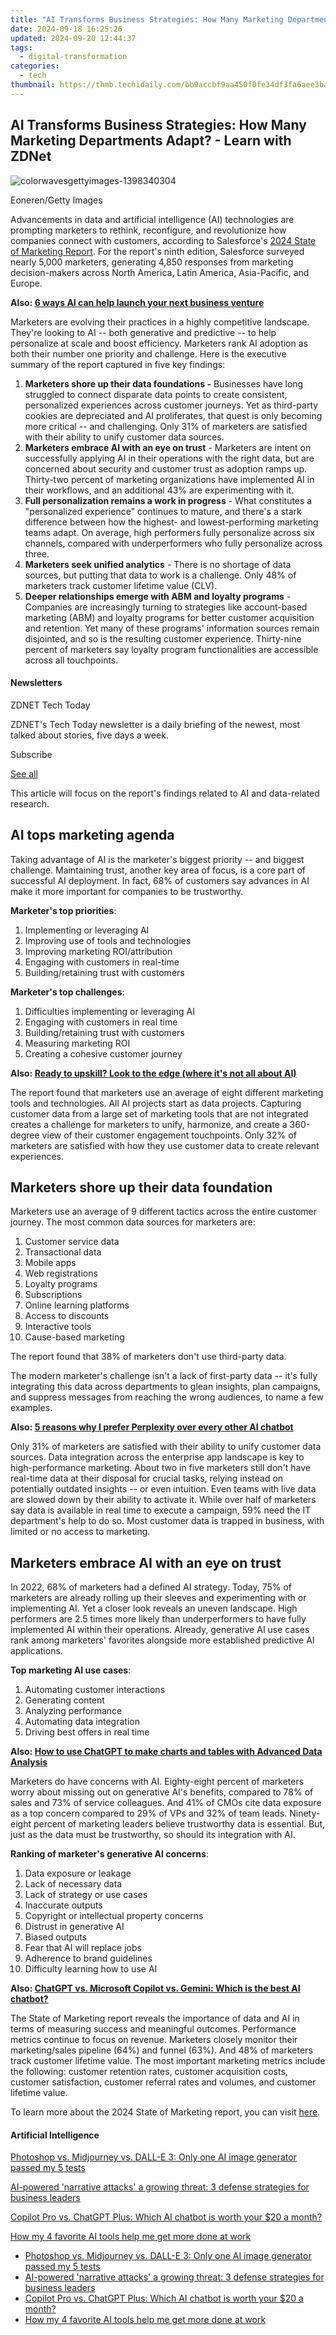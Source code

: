 ```yaml
---
title: "AI Transforms Business Strategies: How Many Marketing Departments Adapt? - Learn with ZDNet"
date: 2024-09-18 16:25:26
updated: 2024-09-20 12:44:37
tags:
  - digital-transformation
categories:
  - tech
thumbnail: https://thmb.techidaily.com/bb9accbf9aa450f0fe34df3fa6aee3bab970d5d0da3d5945b94c06b1e59faa56.jpg
---
```


## AI Transforms Business Strategies: How Many Marketing Departments Adapt? - Learn with ZDNet

![colorwavesgettyimages-1398340304](https://www.zdnet.com/a/img/resize/7ce9f48e1196921244afaa63ba62420345366414/2024/05/30/a7620180-de78-40c0-a5cf-113071629c8e/colorwavesgettyimages-1398340304.jpg?auto=webp&width=1280)

Eoneren/Getty Images

Advancements in data and artificial intelligence (AI) technologies are prompting marketers to rethink, reconfigure, and revolutionize how companies connect with customers, according to Salesforce's [2024 State of Marketing Report](https://www.salesforce.com/resources/research-reports/state-of-marketing/). For the report's ninth edition, Salesforce surveyed nearly 5,000 marketers, generating 4,850 responses from marketing decision-makers across North America, Latin America, Asia-Pacific, and Europe.

**Also: [6 ways AI can help launch your next business venture](https://www.zdnet.com/article/6-ways-ai-can-help-launch-your-next-business-venture/)**

Marketers are evolving their practices in a highly competitive landscape. They're looking to AI -- both generative and predictive -- to help personalize at scale and boost efficiency. Marketers rank AI adoption as both their number one priority and challenge. Here is the executive summary of the report captured in five key findings: 

1. **Marketers shore up their data foundations -** Businesses have long struggled to connect disparate data points to create consistent, personalized experiences across customer journeys. Yet as third-party cookies are depreciated and AI proliferates, that quest is only becoming more critical -- and challenging. Only 31% of marketers are satisfied with their ability to unify customer data sources.
2. **Marketers embrace AI with an eye on trust** \- Marketers are intent on successfully applying AI in their operations with the right data, but are concerned about security and customer trust as adoption ramps up. Thirty-two percent of marketing organizations have implemented AI in their workflows, and an additional 43% are experimenting with it.
3. **Full personalization remains a work in progress** \- What constitutes a "personalized experience" continues to mature, and there's a stark difference between how the highest- and lowest-performing marketing teams adapt. On average, high performers fully personalize across six channels, compared with underperformers who fully personalize across three.
4. **Marketers seek unified analytics** \- There is no shortage of data sources, but putting that data to work is a challenge. Only 48% of marketers track customer lifetime value (CLV).
5. **Deeper relationships emerge with ABM and loyalty programs** \- Companies are increasingly turning to strategies like account-based marketing (ABM) and loyalty programs for better customer acquisition and retention. Yet many of these programs' information sources remain disjointed, and so is the resulting customer experience. Thirty-nine percent of marketers say loyalty program functionalities are accessible across all touchpoints.

#### Newsletters

ZDNET Tech Today

ZDNET's Tech Today newsletter is a daily briefing of the newest, most talked about stories, five days a week.

 Subscribe

[See all](https://www.zdnet.com/newsletters/)

This article will focus on the report's findings related to AI and data-related research. 

## AI tops marketing agenda

Taking advantage of AI is the marketer's biggest priority -- and biggest challenge. Maintaining trust, another key area of focus, is a core part of successful AI deployment. In fact, 68% of customers say advances in AI make it more important for companies to be trustworthy. 

**Marketer's top priorities**:

1. Implementing or leveraging AI
2. Improving use of tools and technologies
3. Improving marketing ROI/attribution
4. Engaging with customers in real-time
5. Building/retaining trust with customers

**Marketer's top challenges**: 

1. Difficulties implementing or leveraging AI
2. Engaging with customers in real time
3. Building/retaining trust with customers
4. Measuring marketing ROI
5. Creating a cohesive customer journey

**Also: [Ready to upskill? Look to the edge (where it's not all about AI)](https://www.zdnet.com/article/ready-to-upskill-look-to-the-edge-where-its-not-all-about-ai/)**

The report found that marketers use an average of eight different marketing tools and technologies. All AI projects start as data projects. Capturing customer data from a large set of marketing tools that are not integrated creates a challenge for marketers to unify, harmonize, and create a 360-degree view of their customer engagement touchpoints. Only 32% of marketers are satisfied with how they use customer data to create relevant experiences. 

## Marketers shore up their data foundation

Marketers use an average of 9 different tactics across the entire customer journey. The most common data sources for marketers are:

1. Customer service data
2. Transactional data
3. Mobile apps
4. Web registrations
5. Loyalty programs
6. Subscriptions
7. Online learning platforms
8. Access to discounts
9. Interactive tools
10. Cause-based marketing

The report found that 38% of marketers don't use third-party data.

The modern marketer's challenge isn't a lack of first-party data -- it's fully integrating this data across departments to glean insights, plan campaigns, and suppress messages from reaching the wrong audiences, to name a few examples. 

**Also: [5 reasons why I prefer Perplexity over every other AI chatbot](https://www.zdnet.com/article/5-reasons-why-i-prefer-perplexity-over-every-other-ai-chatbot/)**

Only 31% of marketers are satisfied with their ability to unify customer data sources. Data integration across the enterprise app landscape is key to high-performance marketing. About two in five marketers still don't have real-time data at their disposal for crucial tasks, relying instead on potentially outdated insights -- or even intuition. Even teams with live data are slowed down by their ability to activate it. While over half of marketers say data is available in real time to execute a campaign, 59% need the IT department's help to do so. Most customer data is trapped in business, with limited or no access to marketing. 

## Marketers embrace AI with an eye on trust

In 2022, 68% of marketers had a defined AI strategy. Today, 75% of marketers are already rolling up their sleeves and experimenting with or implementing AI. Yet a closer look reveals an uneven landscape. High performers are 2.5 times more likely than underperformers to have fully implemented AI within their operations. Already, generative AI use cases rank among marketers' favorites alongside more established predictive AI applications.

**Top marketing AI use cases**:

1. Automating customer interactions
2. Generating content
3. Analyzing performance
4. Automating data integration
5. Driving best offers in real time

**Also: [How to use ChatGPT to make charts and tables with Advanced Data Analysis](https://www.zdnet.com/article/how-to-use-chatgpt-to-make-charts-and-tables-with-advanced-data-analysis/)**

Marketers do have concerns with AI. Eighty-eight percent of marketers worry about missing out on generative AI's benefits, compared to 78% of sales and 73% of service colleagues. And 41% of CMOs cite data exposure as a top concern compared to 29% of VPs and 32% of team leads. Ninety-eight percent of marketing leaders believe trustworthy data is essential. But, just as the data must be trustworthy, so should its integration with AI.

**Ranking of marketer's generative AI concerns**:

1. Data exposure or leakage
2. Lack of necessary data
3. Lack of strategy or use cases
4. Inaccurate outputs
5. Copyright or intellectual property concerns
6. Distrust in generative AI
7. Biased outputs
8. Fear that AI will replace jobs
9. Adherence to brand guidelines
10. Difficulty learning how to use AI

**Also: [ChatGPT vs. Microsoft Copilot vs. Gemini: Which is the best AI chatbot?](https://www.zdnet.com/article/chatgpt-vs-microsoft-copilot-vs-gemini-which-is-the-best-ai-chatbot/)**

The State of Marketing report reveals the importance of data and AI in terms of measuring success and meaningful outcomes. Performance metrics continue to focus on revenue. Marketers closely monitor their marketing/sales pipeline (64%) and funnel (63%). And 48% of marketers track customer lifetime value. The most important marketing metrics include the following: customer retention rates, customer acquisition costs, customer satisfaction, customer referral rates and volumes, and customer lifetime value. 

To learn more about the 2024 State of Marketing report, you can visit [here](https://www.salesforce.com/resources/research-reports/state-of-marketing/). 

#### Artificial Intelligence

[Photoshop vs. Midjourney vs. DALL-E 3: Only one AI image generator passed my 5 tests](https://www.zdnet.com/article/is-photoshops-new-text-to-image-as-good-as-midjourney-and-dall-e-we-test-it-and-see/ "Photoshop vs. Midjourney vs. DALL-E 3: Only one AI image generator passed my 5 tests")

[AI-powered 'narrative attacks' a growing threat: 3 defense strategies for business leaders](https://www.zdnet.com/article/ai-powered-narrative-attacks-a-growing-threat-3-defense-strategies-for-business-leaders/ "AI-powered 'narrative attacks' a growing threat: 3 defense strategies for business leaders")

[Copilot Pro vs. ChatGPT Plus: Which AI chatbot is worth your $20 a month?](https://www.zdnet.com/article/copilot-pro-vs-chatgpt-plus-which-is-ai-chatbot-is-worth-your-20-a-month/ "Copilot Pro vs. ChatGPT Plus: Which AI chatbot is worth your $20 a month?")

[How my 4 favorite AI tools help me get more done at work](https://www.zdnet.com/article/how-my-4-favorite-ai-tools-help-me-get-more-done-at-work/ "How my 4 favorite AI tools help me get more done at work")

* [Photoshop vs. Midjourney vs. DALL-E 3: Only one AI image generator passed my 5 tests](https://www.zdnet.com/article/is-photoshops-new-text-to-image-as-good-as-midjourney-and-dall-e-we-test-it-and-see/ "Photoshop vs. Midjourney vs. DALL-E 3: Only one AI image generator passed my 5 tests")
* [AI-powered 'narrative attacks' a growing threat: 3 defense strategies for business leaders](https://www.zdnet.com/article/ai-powered-narrative-attacks-a-growing-threat-3-defense-strategies-for-business-leaders/ "AI-powered 'narrative attacks' a growing threat: 3 defense strategies for business leaders")
* [Copilot Pro vs. ChatGPT Plus: Which AI chatbot is worth your $20 a month?](https://www.zdnet.com/article/copilot-pro-vs-chatgpt-plus-which-is-ai-chatbot-is-worth-your-20-a-month/ "Copilot Pro vs. ChatGPT Plus: Which AI chatbot is worth your $20 a month?")
* [How my 4 favorite AI tools help me get more done at work](https://www.zdnet.com/article/how-my-4-favorite-ai-tools-help-me-get-more-done-at-work/ "How my 4 favorite AI tools help me get more done at work")

<ins class="adsbygoogle"
     style="display:block"
     data-ad-format="autorelaxed"
     data-ad-client="ca-pub-7571918770474297"
     data-ad-slot="1223367746"></ins>



<ins class="adsbygoogle"
     style="display:block"
     data-ad-client="ca-pub-7571918770474297"
     data-ad-slot="8358498916"
     data-ad-format="auto"
     data-full-width-responsive="true"></ins>

